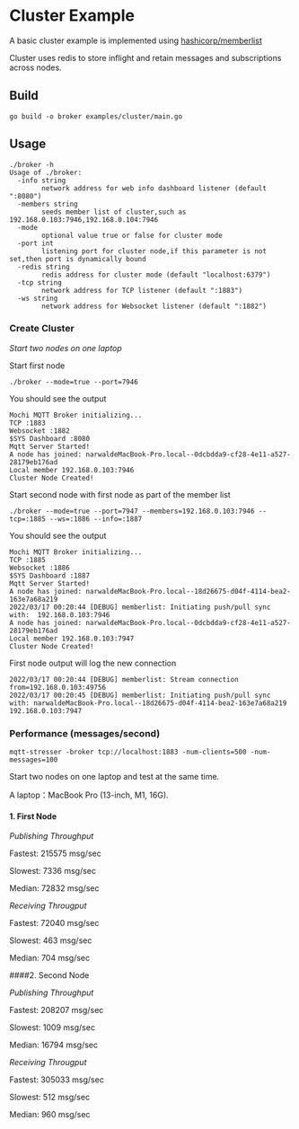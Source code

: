 # Cluster Example

A basic cluster example is implemented using [hashicorp/memberlist](https://github.com/hashicorp/memberlist)

Cluster uses redis to store inflight and retain messages and subscriptions across nodes.

## Build

```shell
go build -o broker examples/cluster/main.go
```

## Usage

```shell
./broker -h
Usage of ./broker:
  -info string
        network address for web info dashboard listener (default ":8080")
  -members string
        seeds member list of cluster,such as 192.168.0.103:7946,192.168.0.104:7946
  -mode
        optional value true or false for cluster mode
  -port int
        listening port for cluster node,if this parameter is not set,then port is dynamically bound
  -redis string
        redis address for cluster mode (default "localhost:6379")
  -tcp string
        network address for TCP listener (default ":1883")
  -ws string
        network address for Websocket listener (default ":1882")
```

### Create Cluster

*Start two nodes on one laptop*

Start first node
```shell
./broker --mode=true --port=7946
```

You should see the output
```
Mochi MQTT Broker initializing...
TCP :1883
Websocket :1882
$SYS Dashboard :8080
Mqtt Server Started!  
A node has joined: narwaldeMacBook-Pro.local--0dcbdda9-cf28-4e11-a527-28179eb176ad
Local member 192.168.0.103:7946
Cluster Node Created! 
```

Start second node with first node as part of the member list
```shell
./broker --mode=true --port=7947 --members=192.168.0.103:7946 --tcp=:1885 --ws=:1886 --info=:1887
```

You should see the output
```
Mochi MQTT Broker initializing...
TCP :1885
Websocket :1886
$SYS Dashboard :1887
Mqtt Server Started!  
A node has joined: narwaldeMacBook-Pro.local--18d26675-d04f-4114-bea2-163e7a68a219
2022/03/17 00:20:44 [DEBUG] memberlist: Initiating push/pull sync with:  192.168.0.103:7946
A node has joined: narwaldeMacBook-Pro.local--0dcbdda9-cf28-4e11-a527-28179eb176ad
Local member 192.168.0.103:7947
Cluster Node Created! 
```

First node output will log the new connection
```shell
2022/03/17 00:20:44 [DEBUG] memberlist: Stream connection from=192.168.0.103:49756
2022/03/17 00:20:45 [DEBUG] memberlist: Initiating push/pull sync with: narwaldeMacBook-Pro.local--18d26675-d04f-4114-bea2-163e7a68a219 192.168.0.103:7947
```

### Performance (messages/second)

```shell
mqtt-stresser -broker tcp://localhost:1883 -num-clients=500 -num-messages=100
```
Start two nodes on one laptop and test at the same time.

A laptop：MacBook Pro (13-inch, M1, 16G).

#### 1. First Node

*Publishing Throughput*

Fastest: 215575 msg/sec

Slowest: 7336 msg/sec

Median: 72832 msg/sec

*Receiving Througput*

Fastest: 72040 msg/sec

Slowest: 463 msg/sec

Median: 704 msg/sec

####2. Second Node

*Publishing Throughput*

Fastest: 208207 msg/sec

Slowest: 1009 msg/sec

Median: 16794 msg/sec

*Receiving Througput*

Fastest: 305033 msg/sec

Slowest: 512 msg/sec

Median: 960 msg/sec

